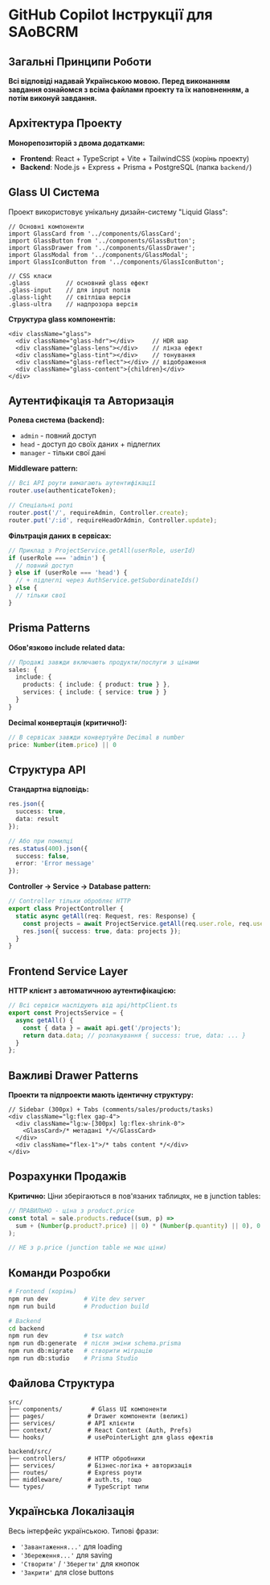 # GitHub Copilot Інструкції для SAoBCRM

## Загальні Принципи Роботи

**Всі відповіді надавай Українською мовою. Перед виконанням завдання ознайомся з всіма файлами проекту та їх наповненням, а потім виконуй завдання.**

## Архітектура Проекту

**Монорепозиторій з двома додатками:**
- **Frontend**: React + TypeScript + Vite + TailwindCSS (корінь проекту)
- **Backend**: Node.js + Express + Prisma + PostgreSQL (папка `backend/`)

## Glass UI Система

Проект використовує унікальну дизайн-систему "Liquid Glass":

```tsx
// Основні компоненти
import GlassCard from '../components/GlassCard';
import GlassButton from '../components/GlassButton';
import GlassDrawer from '../components/GlassDrawer';
import GlassModal from '../components/GlassModal';
import GlassIconButton from '../components/GlassIconButton';

// CSS класи
.glass          // основний glass ефект
.glass-input    // для input полів
.glass-light    // світліша версія
.glass-ultra    // надпрозора версія
```

**Структура glass компонентів:**
```tsx
<div className="glass">
  <div className="glass-hdr"></div>     // HDR шар
  <div className="glass-lens"></div>    // лінза ефект
  <div className="glass-tint"></div>    // тонування
  <div className="glass-reflect"></div> // відображення
  <div className="glass-content">{children}</div>
</div>
```

## Аутентифікація та Авторизація

**Ролева система (backend):**
- `admin` - повний доступ
- `head` - доступ до своїх даних + підлеглих
- `manager` - тільки свої дані

**Middleware pattern:**
```typescript
// Всі API роути вимагають аутентифікації
router.use(authenticateToken);

// Спеціальні ролі
router.post('/', requireAdmin, Controller.create);
router.put('/:id', requireHeadOrAdmin, Controller.update);
```

**Фільтрація даних в сервісах:**
```typescript
// Приклад з ProjectService.getAll(userRole, userId)
if (userRole === 'admin') {
  // повний доступ
} else if (userRole === 'head') {
  // + підлеглі через AuthService.getSubordinateIds()
} else {
  // тільки свої
}
```

## Prisma Patterns

**Обов'язково include related data:**
```typescript
// Продажі завжди включають продукти/послуги з цінами
sales: { 
  include: { 
    products: { include: { product: true } },
    services: { include: { service: true } }
  }
}
```

**Decimal конвертація (критично!):**
```typescript
// В сервісах завжди конвертуйте Decimal в number
price: Number(item.price) || 0
```

## Структура API

**Стандартна відповідь:**
```typescript
res.json({
  success: true,
  data: result
});

// Або при помилці
res.status(400).json({
  success: false,
  error: 'Error message'
});
```

**Controller → Service → Database pattern:**
```typescript
// Controller тільки обробляє HTTP
export class ProjectController {
  static async getAll(req: Request, res: Response) {
    const projects = await ProjectService.getAll(req.user.role, req.user.manager_id);
    res.json({ success: true, data: projects });
  }
}
```

## Frontend Service Layer

**HTTP клієнт з автоматичною аутентифікацією:**
```typescript
// Всі сервіси наслідують від api/httpClient.ts
export const ProjectsService = {
  async getAll() {
    const { data } = await api.get('/projects');
    return data.data; // розпакування { success: true, data: ... }
  }
};
```

## Важливі Drawer Patterns

**Проекти та підпроекти мають ідентичну структуру:**
```tsx
// Sidebar (300px) + Tabs (comments/sales/products/tasks)
<div className="lg:flex gap-4">
  <div className="lg:w-[300px] lg:flex-shrink-0">
    <GlassCard>/* метадані */</GlassCard>
  </div>
  <div className="flex-1">/* tabs content */</div>
</div>
```

## Розрахунки Продажів

**Критично:** Ціни зберігаються в пов'язаних таблицях, не в junction tables:
```typescript
// ПРАВИЛЬНО - ціна з product.price
const total = sale.products.reduce((sum, p) => 
  sum + (Number(p.product?.price) || 0) * (Number(p.quantity) || 0), 0
);

// НЕ з p.price (junction table не має ціни)
```

## Команди Розробки

```bash
# Frontend (корінь)
npm run dev          # Vite dev server
npm run build        # Production build

# Backend
cd backend
npm run dev          # tsx watch
npm run db:generate  # після зміни schema.prisma
npm run db:migrate   # створити міграцію
npm run db:studio    # Prisma Studio
```

## Файлова Структура

```
src/
├── components/        # Glass UI компоненти
├── pages/            # Drawer компоненти (великі)
├── services/         # API клієнти
├── context/          # React Context (Auth, Prefs)
└── hooks/            # usePointerLight для glass ефектів

backend/src/
├── controllers/      # HTTP обробники
├── services/         # Бізнес-логіка + авторизація
├── routes/           # Express роути
├── middleware/       # auth.ts, тощо
└── types/            # TypeScript типи
```

## Українська Локалізація

Весь інтерфейс українською. Типові фрази:
- `'Завантаження...'` для loading
- `'Збереження...'` для saving
- `'Створити'` / `'Зберегти'` для кнопок
- `'Закрити'` для close buttons
